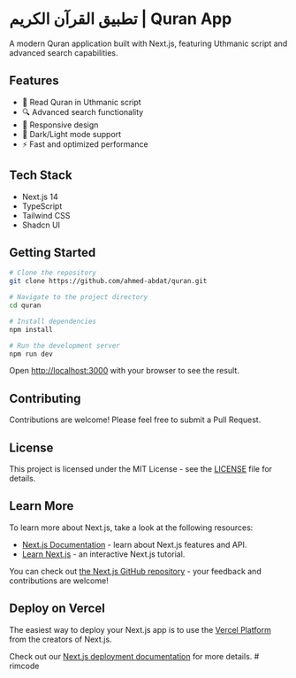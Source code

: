 # تطبيق القرآن الكريم | Quran App

A modern Quran application built with Next.js, featuring Uthmanic script and advanced search capabilities.

## Features

- 📖 Read Quran in Uthmanic script
- 🔍 Advanced search functionality
- 📱 Responsive design
- 🌙 Dark/Light mode support
- ⚡ Fast and optimized performance

## Tech Stack

- Next.js 14
- TypeScript
- Tailwind CSS
- Shadcn UI

## Getting Started

```bash
# Clone the repository
git clone https://github.com/ahmed-abdat/quran.git

# Navigate to the project directory
cd quran

# Install dependencies
npm install

# Run the development server
npm run dev
```

Open [http://localhost:3000](http://localhost:3000) with your browser to see the result.

## Contributing

Contributions are welcome! Please feel free to submit a Pull Request.

## License

This project is licensed under the MIT License - see the [LICENSE](LICENSE) file for details.

## Learn More

To learn more about Next.js, take a look at the following resources:

- [Next.js Documentation](https://nextjs.org/docs) - learn about Next.js features and API.
- [Learn Next.js](https://nextjs.org/learn) - an interactive Next.js tutorial.

You can check out [the Next.js GitHub repository](https://github.com/vercel/next.js/) - your feedback and contributions are welcome!

## Deploy on Vercel

The easiest way to deploy your Next.js app is to use the [Vercel Platform](https://vercel.com/new?utm_medium=default-template&filter=next.js&utm_source=create-next-app&utm_campaign=create-next-app-readme) from the creators of Next.js.

Check out our [Next.js deployment documentation](https://nextjs.org/docs/deployment) for more details.
#   r i m c o d e 
 
 
